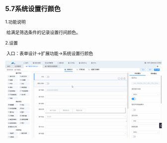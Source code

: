 ## 5.7系统设置行颜色

1.功能说明

​	给满足筛选条件的记录设置行间颜色。

2.设置

​	入口：表单设计→扩展功能→系统设置行颜色

![system-color1](./image/extensions/system-color/system-color1.gif)